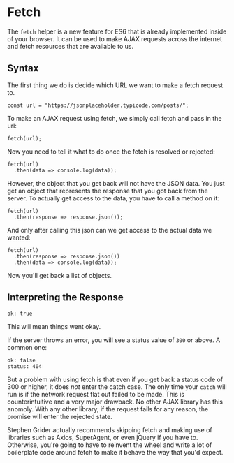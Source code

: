 # Fetch

The `fetch` helper is a new feature for ES6 that is already implemented inside of your browser. It can be used to make AJAX requests across the internet and fetch resources that are available to us.


## Syntax

The first thing we do is decide which URL we want to make a fetch request to.

```
const url = "https://jsonplaceholder.typicode.com/posts/";
```

To make an AJAX request using fetch, we simply call fetch and pass in the url:

```
fetch(url);
```

Now you need to tell it what to do once the fetch is resolved or rejected:

```
fetch(url)
  .then(data => console.log(data));
```

However, the object that you get back will not have the JSON data. You just get an object that represents the response that you got back from the server. To actually get access to the data, you have to call a method on it:

```
fetch(url)
  .then(response => response.json());
```

And only after calling this json can we get access to the actual data we wanted:

```
fetch(url)
  .then(response => response.json())
  .then(data => console.log(data));
```

Now you'll get back a list of objects.


## Interpreting the Response

```
ok: true
```

This will mean things went okay.

If the server throws an error, you will see a status value of `300` or above. A common one:

```
ok: false
status: 404
```

But a problem with using fetch is that even if you get back a status code of 300 or higher, it does *not* enter the catch case. The only time your `catch` will run is if the network request flat out failed to be made. This is counterintuitive and a very major drawback. No other AJAX library has this anomoly. With any other library, if the request fails for any reason, the promise will enter the rejected state.

Stephen Grider actually recommends skipping fetch and making use of libraries such as Axios, SuperAgent, or even jQuery if you have to. Otherwise, you're going to have to reinvent the wheel and write a lot of boilerplate code around fetch to make it behave the way that you'd expect.